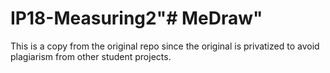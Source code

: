 # IP18-Measuring2"# MeDraw" 

This is a copy from the original repo since the original is privatized to avoid plagiarism from other student projects. 
